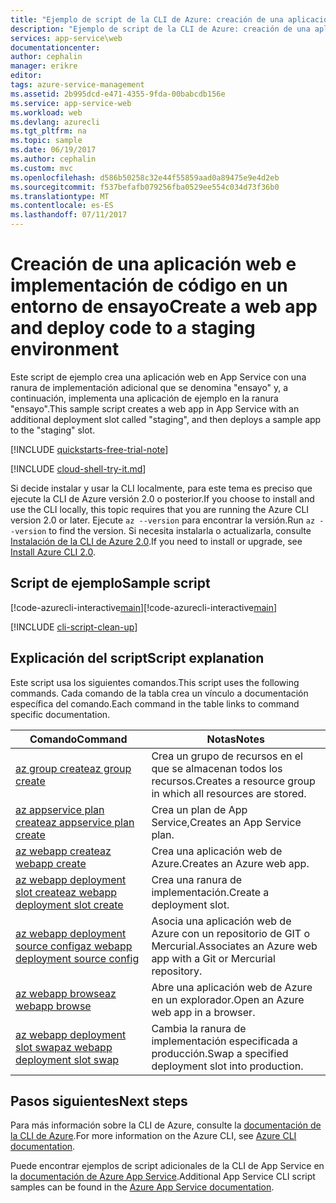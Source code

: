 ```yaml
---
title: "Ejemplo de script de la CLI de Azure: creación de una aplicación web e implementación de código en un entorno de ensayo | Microsoft Docs"
description: "Ejemplo de script de la CLI de Azure: creación de una aplicación web e implementación de código en un entorno de ensayo"
services: app-service\web
documentationcenter: 
author: cephalin
manager: erikre
editor: 
tags: azure-service-management
ms.assetid: 2b995dcd-e471-4355-9fda-00babcdb156e
ms.service: app-service-web
ms.workload: web
ms.devlang: azurecli
ms.tgt_pltfrm: na
ms.topic: sample
ms.date: 06/19/2017
ms.author: cephalin
ms.custom: mvc
ms.openlocfilehash: d586b50258c32e44f55859aad0a89475e9e4d2eb
ms.sourcegitcommit: f537befafb079256fba0529ee554c034d73f36b0
ms.translationtype: MT
ms.contentlocale: es-ES
ms.lasthandoff: 07/11/2017
---
```

# <a name="create-a-web-app-and-deploy-code-to-a-staging-environment"></a><span data-ttu-id="bbbbf-103">Creación de una aplicación web e implementación de código en un entorno de ensayo</span><span class="sxs-lookup"><span data-stu-id="bbbbf-103">Create a web app and deploy code to a staging environment</span></span>

<span data-ttu-id="bbbbf-104">Este script de ejemplo crea una aplicación web en App Service con una ranura de implementación adicional que se denomina "ensayo" y, a continuación, implementa una aplicación de ejemplo en la ranura "ensayo".</span><span class="sxs-lookup"><span data-stu-id="bbbbf-104">This sample script creates a web app in App Service with an additional deployment slot called "staging", and then deploys a sample app to the "staging" slot.</span></span>

[!INCLUDE [quickstarts-free-trial-note](../../../includes/quickstarts-free-trial-note.md)]


[!INCLUDE [cloud-shell-try-it.md](../../../includes/cloud-shell-try-it.md)]

<span data-ttu-id="bbbbf-105">Si decide instalar y usar la CLI localmente, para este tema es preciso que ejecute la CLI de Azure versión 2.0 o posterior.</span><span class="sxs-lookup"><span data-stu-id="bbbbf-105">If you choose to install and use the CLI locally, this topic requires that you are running the Azure CLI version 2.0 or later.</span></span> <span data-ttu-id="bbbbf-106">Ejecute `az --version` para encontrar la versión.</span><span class="sxs-lookup"><span data-stu-id="bbbbf-106">Run `az --version` to find the version.</span></span> <span data-ttu-id="bbbbf-107">Si necesita instalarla o actualizarla, consulte [Instalación de la CLI de Azure 2.0]( /cli/azure/install-azure-cli).</span><span class="sxs-lookup"><span data-stu-id="bbbbf-107">If you need to install or upgrade, see [Install Azure CLI 2.0]( /cli/azure/install-azure-cli).</span></span> 

## <a name="sample-script"></a><span data-ttu-id="bbbbf-108">Script de ejemplo</span><span class="sxs-lookup"><span data-stu-id="bbbbf-108">Sample script</span></span>

<span data-ttu-id="bbbbf-109">[!code-azurecli-interactive[main](../../../cli_scripts/app-service/deploy-deployment-slot/deploy-deployment-slot.sh "Creación de una aplicación web e implementación de código en un entorno de ensayo")]</span><span class="sxs-lookup"><span data-stu-id="bbbbf-109">[!code-azurecli-interactive[main](../../../cli_scripts/app-service/deploy-deployment-slot/deploy-deployment-slot.sh "Create a web app and deploy code to a staging environment")]</span></span>

[!INCLUDE [cli-script-clean-up](../../../includes/cli-script-clean-up.md)]

## <a name="script-explanation"></a><span data-ttu-id="bbbbf-110">Explicación del script</span><span class="sxs-lookup"><span data-stu-id="bbbbf-110">Script explanation</span></span>

<span data-ttu-id="bbbbf-111">Este script usa los siguientes comandos.</span><span class="sxs-lookup"><span data-stu-id="bbbbf-111">This script uses the following commands.</span></span> <span data-ttu-id="bbbbf-112">Cada comando de la tabla crea un vínculo a documentación específica del comando.</span><span class="sxs-lookup"><span data-stu-id="bbbbf-112">Each command in the table links to command specific documentation.</span></span>

| <span data-ttu-id="bbbbf-113">Comando</span><span class="sxs-lookup"><span data-stu-id="bbbbf-113">Command</span></span> | <span data-ttu-id="bbbbf-114">Notas</span><span class="sxs-lookup"><span data-stu-id="bbbbf-114">Notes</span></span> |
|---|---|
| [<span data-ttu-id="bbbbf-115">az group create</span><span class="sxs-lookup"><span data-stu-id="bbbbf-115">az group create</span></span>](https://docs.microsoft.com/cli/azure/group#create) | <span data-ttu-id="bbbbf-116">Crea un grupo de recursos en el que se almacenan todos los recursos.</span><span class="sxs-lookup"><span data-stu-id="bbbbf-116">Creates a resource group in which all resources are stored.</span></span> |
| [<span data-ttu-id="bbbbf-117">az appservice plan create</span><span class="sxs-lookup"><span data-stu-id="bbbbf-117">az appservice plan create</span></span>](https://docs.microsoft.com/cli/azure/appservice/plan#create) | <span data-ttu-id="bbbbf-118">Crea un plan de App Service,</span><span class="sxs-lookup"><span data-stu-id="bbbbf-118">Creates an App Service plan.</span></span> |
| [<span data-ttu-id="bbbbf-119">az webapp create</span><span class="sxs-lookup"><span data-stu-id="bbbbf-119">az webapp create</span></span>](https://docs.microsoft.com/cli/azure/webapp#create) | <span data-ttu-id="bbbbf-120">Crea una aplicación web de Azure.</span><span class="sxs-lookup"><span data-stu-id="bbbbf-120">Creates an Azure web app.</span></span> |
| [<span data-ttu-id="bbbbf-121">az webapp deployment slot create</span><span class="sxs-lookup"><span data-stu-id="bbbbf-121">az webapp deployment slot create</span></span>](https://docs.microsoft.com/cli/azure/webapp/deployment/slot#create) | <span data-ttu-id="bbbbf-122">Crea una ranura de implementación.</span><span class="sxs-lookup"><span data-stu-id="bbbbf-122">Create a deployment slot.</span></span> |
| [<span data-ttu-id="bbbbf-123">az webapp deployment source config</span><span class="sxs-lookup"><span data-stu-id="bbbbf-123">az webapp deployment source config</span></span>](https://docs.microsoft.com/cli/azure/webapp/deployment/source#config) | <span data-ttu-id="bbbbf-124">Asocia una aplicación web de Azure con un repositorio de GIT o Mercurial.</span><span class="sxs-lookup"><span data-stu-id="bbbbf-124">Associates an Azure web app with a Git or Mercurial repository.</span></span> |
| [<span data-ttu-id="bbbbf-125">az webapp browse</span><span class="sxs-lookup"><span data-stu-id="bbbbf-125">az webapp browse</span></span>](https://docs.microsoft.com/cli/azure/webapp#browse) | <span data-ttu-id="bbbbf-126">Abre una aplicación web de Azure en un explorador.</span><span class="sxs-lookup"><span data-stu-id="bbbbf-126">Open an Azure web app in a browser.</span></span> |
| [<span data-ttu-id="bbbbf-127">az webapp deployment slot swap</span><span class="sxs-lookup"><span data-stu-id="bbbbf-127">az webapp deployment slot swap</span></span>](https://docs.microsoft.com/cli/azure/webapp/deployment/slot#swap) | <span data-ttu-id="bbbbf-128">Cambia la ranura de implementación especificada a producción.</span><span class="sxs-lookup"><span data-stu-id="bbbbf-128">Swap a specified deployment slot into production.</span></span> |

## <a name="next-steps"></a><span data-ttu-id="bbbbf-129">Pasos siguientes</span><span class="sxs-lookup"><span data-stu-id="bbbbf-129">Next steps</span></span>

<span data-ttu-id="bbbbf-130">Para más información sobre la CLI de Azure, consulte la [documentación de la CLI de Azure](https://docs.microsoft.com/cli/azure/overview).</span><span class="sxs-lookup"><span data-stu-id="bbbbf-130">For more information on the Azure CLI, see [Azure CLI documentation](https://docs.microsoft.com/cli/azure/overview).</span></span>

<span data-ttu-id="bbbbf-131">Puede encontrar ejemplos de script adicionales de la CLI de App Service en la [documentación de Azure App Service](../app-service-cli-samples.md).</span><span class="sxs-lookup"><span data-stu-id="bbbbf-131">Additional App Service CLI script samples can be found in the [Azure App Service documentation](../app-service-cli-samples.md).</span></span>
